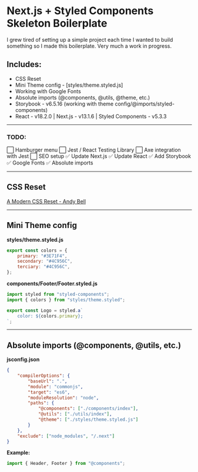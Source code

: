 # Next.js + Styled Components Skeleton Boilerplate

I grew tired of setting up a simple project each time I wanted to build something so I made this boilerplate. Very much a work in progress.

## **Includes:**

- CSS Reset
- Mini Theme config - [styles/theme.styled.js]
- Working with Google Fonts
- Absolute imports (@components, @utils, @theme, etc.)
- Storybook - v6.5.16 (working with theme config/@imports/styled-components)
- React - v18.2.0 | Next.js - v13.1.6 | Styled Components - v5.3.3

---

### **TODO:**

⬜ Hamburger menu
⬜ Jest / React Testing Library
⬜ Axe integration with Jest
⬜ SEO setup
✅ Update Next.js
✅ Update React
✅ Add Storybook
✅ Google Fonts
✅ Absolute imports

---

<h2>CSS Reset</h2>
<a href="https://hankchizljaw.com/wrote/a-modern-css-reset/">
    A Modern CSS Reset - Andy Bell
</a>
<hr />
<h2>Mini Theme config</h2>

**styles/theme.styled.js**

```js
export const colors = {
	primary: "#3E71F4",
	secondary: "#4C956C",
	terciary: "#4C956C",
};
```

**components/Footer/Footer.styled.js**

```js
import styled from "styled-components";
import { colors } from "styles/theme.styled";

export const Logo = styled.a`
	color: ${colors.primary};
`;
```

<hr />

<h2>Absolute imports (@components, @utils, etc.)</h2>

**jsconfig.json**

```json
{
	"compilerOptions": {
		"baseUrl": ".",
		"module": "commonjs",
		"target": "es6",
		"moduleResolution": "node",
		"paths": {
			"@components": ["./components/index"],
			"@utils": ["./utils/index"],
			"@theme": ["./styles/theme.styled.js"]
		}
	},
	"exclude": ["node_modules", "/.next"]
}
```

**Example:**

```javascript
import { Header, Footer } from "@components";
```
